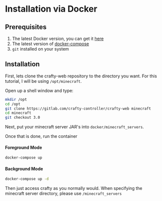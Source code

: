 # Installation via Docker

## Prerequisites

1. The latest Docker version, you can get it [here](https://www.docker.com/get-started)
2. The latest version of [docker-compose](https://github.com/docker/compose)
3. `git` installed on your system

## Installation

First, lets clone the crafty-web repository to the directory you want. For this tutorial, I will be using `/opt/minecraft`.

Open up a shell window and type:

```bash
mkdir /opt
cd /opt
git clone https://gitlab.com/crafty-controller/crafty-web minecraft
cd minecraft
git checkout 3.0
```

Next, put your minecraft server JAR's into `docker/minecraft_servers`. 

Once that is done, run the container

#### Foreground Mode

```bash
docker-compose up
```

#### Background Mode

```bash
docker-compose up -d
```

Then just access crafty as you normally would. When specifying the minecraft server directory, please use `/minecraft_servers`